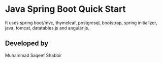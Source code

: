 # Java Spring Boot Quick Start

It uses spring boot/mvc, thymeleaf, postgresql, bootstrap, spring initializer, java, tomcat, datatables js and angular js.

## Developed by 

Muhammad Saqeef Shabbir

